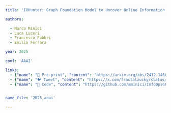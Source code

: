 ```yaml
---
title: 'IOHunter: Graph Foundation Model to Uncover Online Information Operations'

authors:

  - Marco Minici
  - Luca Luceri
  - Francesco Fabbri
  - Emilio Ferrara

year: 2025

conf: 'AAAI'

links:
  - {"name": "📄 Pre-print", "content": "https://arxiv.org/abs/2412.14663"}
  - {"name": "🐦 Tweet", "content": "https://x.com/fractalzucky/status/1871193151610016216?s=46&t=GThBQFqWlPTFmgQr6IjoOg"}
  - {"name": "🐙 Code", "content": "https://github.com/mminici/InfoOpsGFM"}


name_file: '2025_aaai'

---
```


